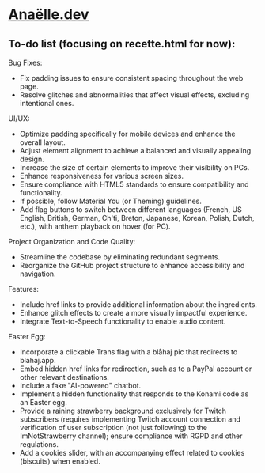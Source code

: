 # [Anaëlle.dev](https://www.anaelle.dev/)

## To-do list (focusing on recette.html for now):

Bug Fixes:

- Fix padding issues to ensure consistent spacing throughout the web page.
- Resolve glitches and abnormalities that affect visual effects, excluding intentional ones.


UI/UX:

- Optimize padding specifically for mobile devices and enhance the overall layout.
- Adjust element alignment to achieve a balanced and visually appealing design.
- Increase the size of certain elements to improve their visibility on PCs.
- Enhance responsiveness for various screen sizes.
- Ensure compliance with HTML5 standards to ensure compatibility and functionality.
- If possible, follow Material You (or Theming) guidelines.
- Add flag buttons to switch between different languages (French, US English, British, German, Ch'ti, Breton, Japanese, Korean, Polish, Dutch, etc.), with anthem playback on hover (for PC).


Project Organization and Code Quality:

- Streamline the codebase by eliminating redundant segments.
- Reorganize the GitHub project structure to enhance accessibility and navigation.


Features:

- Include href links to provide additional information about the ingredients.
- Enhance glitch effects to create a more visually impactful experience.
- Integrate Text-to-Speech functionality to enable audio content.


Easter Egg:

- Incorporate a clickable Trans flag with a blåhaj pic that redirects to blahaj.app.
- Embed hidden href links for redirection, such as to a PayPal account or other relevant destinations.
- Include a fake "AI-powered" chatbot.
- Implement a hidden functionality that responds to the Konami code as an Easter egg.
- Provide a raining strawberry background exclusively for Twitch subscribers (requires implementing Twitch account connection and verification of user subscription (not just following) to the ImNotStrawberry channel); ensure compliance with RGPD and other regulations.
- Add a cookies slider, with an accompanying effect related to cookies (biscuits) when enabled.
